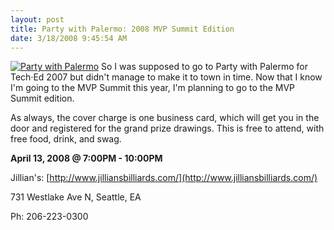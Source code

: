 ```yaml
---
layout: post
title: Party with Palermo: 2008 MVP Summit Edition
date: 3/18/2008 9:45:54 AM
---
```


[![Party with Palermo](http://www.partywithpalermo.com/images/pwpbadge.jpg)](http://www.partywithpalermo.com) So I was supposed to go to Party with Palermo for Tech·Ed 2007 but didn't manage to make it to town in time. Now that I know I'm going to the MVP Summit this year, I'm planning to go to the MVP Summit edition.

As always, the cover charge is one business card, which will get you in the door and registered for the grand prize drawings. This is free to attend, with free food, drink, and swag.

**April 13, 2008 @ 7:00PM - 10:00PM**

Jillian's: [http://www.jilliansbilliards.com/](http://www.jilliansbilliards.com/)  

731 Westlake Ave N, Seattle, EA  

Ph: 206-223-0300
